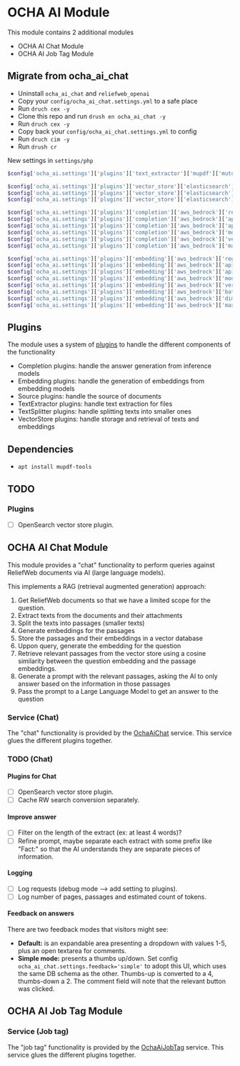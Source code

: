 # OCHA AI Module

This module contains 2 additional modules

- OCHA AI Chat Module
- OCHA AI Job Tag Module

## Migrate from ocha_ai_chat

- Uninstall `ocha_ai_chat` and `reliefweb_openai`
- Copy your `config/ocha_ai_chat.settings.yml` to a safe place
- Run `druch cex -y`
- Clone this repo and run `drush en ocha_ai_chat -y`
- Run `druch cex -y`
- Copy back your `config/ocha_ai_chat.settings.yml` to config
- Run `druch cim -y`
- Run `drush cr`

New settings in `settings/php`

```php
$config['ocha_ai.settings']['plugins']['text_extractor']['mupdf']['mutool'] = '/usr/bin/mutool';

$config['ocha_ai.settings']['plugins']['vector_store']['elasticsearch']['url'] = 'http://elasticsearch:9200';
$config['ocha_ai.settings']['plugins']['vector_store']['elasticsearch']['indexing_batch_size'] = 10;
$config['ocha_ai.settings']['plugins']['vector_store']['elasticsearch']['topk'] = 5;

$config['ocha_ai.settings']['plugins']['completion']['aws_bedrock']['region'] = '';
$config['ocha_ai.settings']['plugins']['completion']['aws_bedrock']['api_key'] = '';
$config['ocha_ai.settings']['plugins']['completion']['aws_bedrock']['api_secret'] = '';
$config['ocha_ai.settings']['plugins']['completion']['aws_bedrock']['model'] = 'amazon.titan-text-express-v1';
$config['ocha_ai.settings']['plugins']['completion']['aws_bedrock']['version'] = '';
$config['ocha_ai.settings']['plugins']['completion']['aws_bedrock']['max_tokens'] = 512;

$config['ocha_ai.settings']['plugins']['embedding']['aws_bedrock']['region'] = '';
$config['ocha_ai.settings']['plugins']['embedding']['aws_bedrock']['api_key'] = '';
$config['ocha_ai.settings']['plugins']['embedding']['aws_bedrock']['api_secret'] = '';
$config['ocha_ai.settings']['plugins']['embedding']['aws_bedrock']['model'] = 'amazon.titan-embed-text-v1';
$config['ocha_ai.settings']['plugins']['embedding']['aws_bedrock']['version'] = '';
$config['ocha_ai.settings']['plugins']['embedding']['aws_bedrock']['batch_size'] = 1;
$config['ocha_ai.settings']['plugins']['embedding']['aws_bedrock']['dimensions'] = 1536;
$config['ocha_ai.settings']['plugins']['embedding']['aws_bedrock']['max_tokens'] = 8192;
```

## Plugins

The module uses a system of [plugins](src/Attribute) to handle the different components of the
functionality

- Completion plugins: handle the answer generation from inference models
- Embedding plugins: handle the generation of embeddings from embedding models
- Source plugins: handle the source of documents
- TextExtractor plugins: handle text extraction for files
- TextSplitter plugins: handle splitting texts into smaller ones
- VectorStore plugins: handle storage and retrieval of texts and embeddings

## Dependencies

- `apt install mupdf-tools`

## TODO

### Plugins

- [ ] OpenSearch vector store plugin.

## OCHA AI Chat Module

This module provides a "chat" functionality to perform queries against ReliefWeb documents via AI (large language models).

This implements a RAG (retrieval augmented generation) approach:

1. Get ReliefWeb documents so that we have a limited scope for the question.
2. Extract texts from the documents and their attachments
3. Split the texts into passages (smaller texts)
4. Generate embeddings for the passages
5. Store the passages and their embeddings in a vector database
6. Uppon query, generate the embedding for the question
7. Retrieve relevant passages from the vector store using a cosine similarity between the question embedding and the passage embeddings.
8. Generate a prompt with the relevant passages, asking the AI to only answer based on the information in those passages
9. Pass the prompt to a Large Language Model to get an answer to the question

### Service (Chat)

The "chat" functionality is provided by the [OchaAiChat](modules/ocha_ai_chat/src/Services/OchaAiChat.php) service. This service glues the different plugins together.

### TODO (Chat)

#### Plugins for Chat

- [ ] OpenSearch vector store plugin.
- [ ] Cache RW search conversion separately.

#### Improve answer

- [ ] Filter on the length of the extract (ex: at least 4 words)?
- [ ] Refine prompt, maybe separate each extract with some prefix like "Fact:" so that the AI understands they are separate pieces of information.

#### Logging

- [ ] Log requests (debug mode --> add setting to plugins).
- [ ] Log number of pages, passages and estimated count of tokens.

#### Feedback on answers

There are two feedback modes that visitors might see:

- **Default:** is an expandable area presenting a dropdown with values 1-5, plus an open textarea for comments.
- **Simple mode:** presents a thumbs up/down. Set config `ocha_ai_chat.settings.feedback='simple'` to adopt this UI, which uses the same DB schema as the other. Thumbs-up is converted to a 4, thumbs-down a 2. The comment field will note that the relevant button was clicked.

## OCHA AI Job Tag Module

### Service (Job tag)

The "job tag" functionality is provided by the [OchaAiJobTag](modules/ocha_ai_job_tag/src/Services/OchaAiJobTag.php) service. This service glues the different plugins together.

